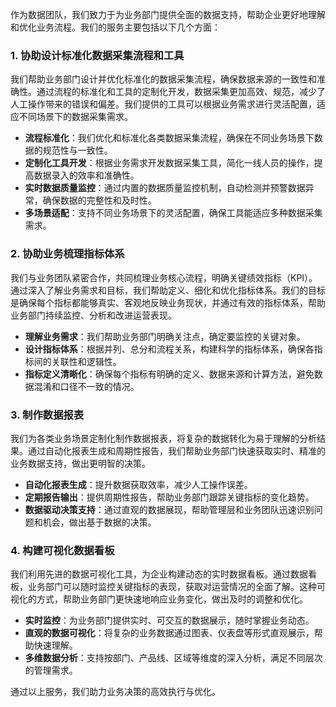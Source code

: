 作为数据团队，我们致力于为业务部门提供全面的数据支持，帮助企业更好地理解和优化业务流程。我们的服务主要包括以下几个方面：

### 1. **协助设计标准化数据采集流程和工具**  
我们帮助业务部门设计并优化标准化的数据采集流程，确保数据来源的一致性和准确性。通过流程的标准化和工具的定制化开发，数据采集更加高效、规范，减少了人工操作带来的错误和偏差。我们提供的工具可以根据业务需求进行灵活配置，适应不同场景下的数据采集需求。

- **流程标准化**：我们优化和标准化各类数据采集流程，确保在不同业务场景下数据的规范性与一致性。  
- **定制化工具开发**：根据业务需求开发数据采集工具，简化一线人员的操作，提高数据录入的效率和准确性。  
- **实时数据质量监控**：通过内置的数据质量监控机制，自动检测并预警数据异常，确保数据的完整性和及时性。  
- **多场景适配**：支持不同业务场景下的灵活配置，确保工具能适应多种数据采集需求。

### 2. **协助业务梳理指标体系**
   我们与业务团队紧密合作，共同梳理业务核心流程，明确关键绩效指标（KPI）。通过深入了解业务需求和目标，我们帮助定义、细化和优化指标体系。我们的目标是确保每个指标都能够真实、客观地反映业务现状，并通过有效的指标体系，帮助业务部门持续监控、分析和改进运营表现。

   - **理解业务需求**：我们帮助业务部门明确关注点，确定要监控的关键对象。
   - **设计指标体系**：根据并列、总分和流程关系，构建科学的指标体系，确保各指标间的关联性和逻辑性。
   - **指标定义清晰化**：确保每个指标有明确的定义、数据来源和计算方法，避免数据混淆和口径不一致的情况。

### 3. **制作数据报表**
   我们为各类业务场景定制化制作数据报表，将复杂的数据转化为易于理解的分析结果。通过自动化报表生成和周期性报告，我们帮助业务部门快速获取实时、精准的业务数据支持，做出更明智的决策。

   - **自动化报表生成**：提升数据获取效率，减少人工操作误差。
   - **定期报告输出**：提供周期性报告，帮助业务部门跟踪关键指标的变化趋势。
   - **数据驱动决策支持**：通过直观的数据展现，帮助管理层和业务团队迅速识别问题和机会，做出基于数据的决策。

### 4. **构建可视化数据看板**
   我们利用先进的数据可视化工具，为企业构建动态的实时数据看板。通过数据看板，业务部门可以随时监控关键指标的表现，获取对运营情况的全面了解。这种可视化的方式，帮助业务部门更快速地响应业务变化，做出及时的调整和优化。

   - **实时监控**：为业务部门提供实时、可交互的数据展示，随时掌握业务动态。
   - **直观的数据可视化**：将复杂的业务数据通过图表、仪表盘等形式直观展示，帮助快速理解。
   - **多维数据分析**：支持按部门、产品线、区域等维度的深入分析，满足不同层次的管理需求。

通过以上服务，我们助力业务决策的高效执行与优化。